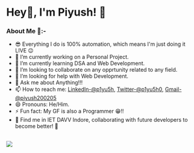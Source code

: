 ### <h1>Hey👋, I'm Piyush! 🤖</h1>

### About Me 🤠:-

- 😎 Everything I do is 100% automation, which means I'm just doing it LIVE 😉 
- 🔭 I’m currently working on a Personal Project.
- 🌱 I’m currently learning DSA and Web Development.
- 👯 I’m looking to collaborate on any opprtunity related to any field.
- 🤔 I’m looking for help with Web Development.
- 💬 Ask me about Anything!!!
- 📫 How to reach me: [LinkedIn-@p1yu5h](https://www.linkedin.com/in/p1yu5h/), [Twitter-@p1yu5h0](https://twitter.com/p1yu5h0), [Gmail-@piyush200205](piyush200205@gmail.com)
- 😄 Pronouns: He/Him.
- ⚡ Fun fact: My GF is also a Programmer 😁!!
- 🏫 Find me in IET DAVV Indore, collaborating with future developers to become better! 💪
<br>


<img src="https://github-readme-stats.vercel.app/api?username=p1yu5h0&&show_icons=true&title_color=ebcc34&icon_color=5ec2d6&text_color=daf7dc&bg_color=151515">

<!--
**p1yu5h0/p1yu5h0** is a ✨ _special_ ✨ repository because its `README.md` (this file) appears on your GitHub profile.

Here are some ideas to get you started:

- 🔭 I’m currently working on ...
- 🌱 I’m currently learning ...
- 👯 I’m looking to collaborate on ...
- 🤔 I’m looking for help with ...
- 💬 Ask me about ...
- 📫 How to reach me: ...
- 😄 Pronouns: ...
- ⚡ Fun fact: ...
-->
